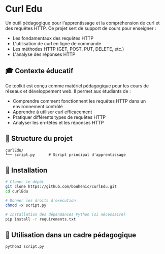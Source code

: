 # Curl Edu

Un outil pédagogique pour l'apprentissage et la compréhension de curl et des requêtes HTTP. Ce projet sert de support de cours pour enseigner :
* Les fondamentaux des requêtes HTTP
* L'utilisation de curl en ligne de commande
* Les méthodes HTTP (GET, POST, PUT, DELETE, etc.)
* L'analyse des réponses HTTP

## 🎓 Contexte éducatif

Ce toolkit est conçu comme matériel pédagogique pour les cours de réseaux et développement web. Il permet aux étudiants de :
* Comprendre comment fonctionnent les requêtes HTTP dans un environnement contrôlé
* Apprendre à utiliser curl efficacement
* Pratiquer différents types de requêtes HTTP
* Analyser les en-têtes et les réponses HTTP

## 📁 Structure du projet

```
curlEdu/
└── script.py      # Script principal d'apprentissage
```

## 🔧 Installation

```bash
# Cloner le dépôt
git clone https://github.com/bouhenic/curlEdu.git
cd curlEdu

# Donner les droits d'exécution
chmod +x script.py

# Installation des dépendances Python (si nécessaire)
pip install -r requirements.txt
```

## 🚀 Utilisation dans un cadre pédagogique

```bash
python3 script.py
```

